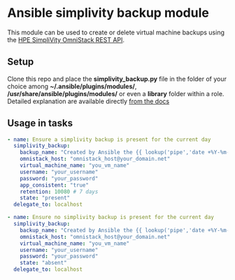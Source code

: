Ansible simplivity backup module
================================

This module can be used to create or delete virtual machine backups using the [HPE SimpliVity OmniStack REST API](https://developer.hpe.com/api/simplivity/).

Setup
-----

Clone this repo and place the **simplivity_backup.py** file in the folder of your choice among **~/.ansible/plugins/modules/**, **/usr/share/ansible/plugins/modules/** or even a **library** folder within a role. Detailed explanation are available directly [from the docs](https://docs.ansible.com/ansible/latest/dev_guide/developing_locally.html#adding-a-module-locally)

Usage in tasks
--------------

```yml
- name: Ensure a simplivity backup is present for the current day
  simplivity_backup:
    backup_name: "Created by Ansible the {{ lookup('pipe','date +%Y-%m-%d') }}"
    omnistack_host: "omnistack_host@your_domain.net"
    virtual_machine_name: "you_vm_name"
    username: "your_username"
    password: "your_password"
    app_consistent: "true"
    retention: 10080 # 7 days
    state: "present"
  delegate_to: localhost
```

```yml
- name: Ensure no simplivity backup is present for the current day
  simplivity_backup:
    backup_name: "Created by Ansible the {{ lookup('pipe','date +%Y-%m-%d') }}"
    omnistack_host: "omnistack_host@your_domain.net"
    virtual_machine_name: "you_vm_name"
    username: "your_username"
    password: "your_password"
    state: "absent"
  delegate_to: localhost
```

